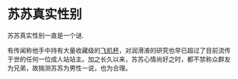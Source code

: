 # 苏苏真实性别

苏苏真实性别一直是一个谜.

有传闻称他手中持有大量收藏级的[飞机杯](/999%20杂项/001%20苏苏独好飞机杯.md)，对润滑液的研究也早已超过了目前流传于世的任何一位成人站站主。加之长久以来，苏苏心情尚好之时，都不禁称众群友为兄弟，故揣测苏苏为男性一说，也为合理。
